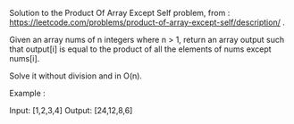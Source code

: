 Solution to the Product Of Array Except Self problem, from : https://leetcode.com/problems/product-of-array-except-self/description/ .

Given an array nums of n integers where n > 1,  return an array output such that output[i] is equal to the product of all the 
elements of nums except nums[i].

Solve it without division and in O(n).

Example :

Input:  [1,2,3,4]
Output: [24,12,8,6]
